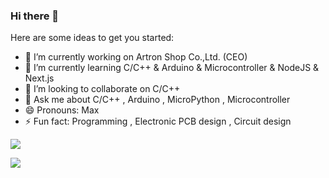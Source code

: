 ### Hi there 👋

Here are some ideas to get you started:

- 🔭 I’m currently working on Artron Shop Co.,Ltd. (CEO)
- 🌱 I’m currently learning C/C++ & Arduino & Microcontroller & NodeJS & Next.js
- 👯 I’m looking to collaborate on C/C++
- 💬 Ask me about C/C++ , Arduino , MicroPython , Microcontroller
- 😄 Pronouns: Max
- ⚡ Fun fact: Programming , Electronic PCB design , Circuit design

![](https://github-readme-stats.vercel.app/api?username=maxpromer&show_icons=true)

![](https://github-readme-stats.vercel.app/api/top-langs/?username=maxpromer&layout=compact)
